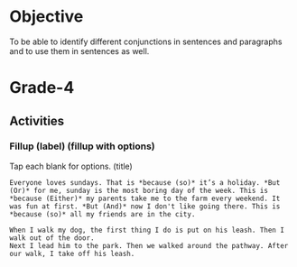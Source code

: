 # Objective

To be able to identify different conjunctions in sentences and paragraphs and to use them in sentences as well.

# Grade-4

## Activities

### Fillup (label) (fillup with options)

Tap each blank for options. (title)
```
Everyone loves sundays. That is *because (so)* it’s a holiday. *But (Or)* for me, sunday is the most boring day of the week. This is *because (Either)* my parents take me to the farm every weekend. It was fun at first. *But (And)* now I don't like going there. This is *because (so)* all my friends are in the city.
```

```
When I walk my dog, the first thing I do is put on his leash. Then I walk out of the door. 
Next I lead him to the park. Then we walked around the pathway. After our walk, I take off his leash.
